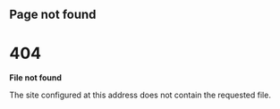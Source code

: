 ## Page not found

<h1>404</h1>
      <p><strong>File not found</strong></p>

<p>
        The site configured at this address does not
        contain the requested file.
      </p>
